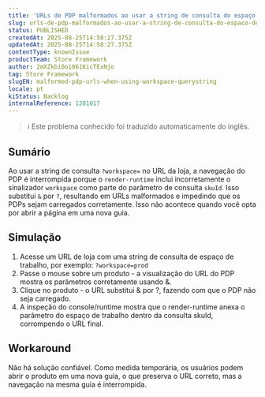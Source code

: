 ```yaml
---
title: 'URLs de PDP malformados ao usar a string de consulta do espaço de trabalho'
slug: urls-de-pdp-malformados-ao-usar-a-string-de-consulta-do-espaco-de-trabalho
status: PUBLISHED
createdAt: 2025-08-25T14:58:27.375Z
updatedAt: 2025-08-25T14:58:27.375Z
contentType: knownIssue
productTeam: Store Framework
author: 2mXZkbi0oi061KicTExNjo
tag: Store Framework
slugEN: malformed-pdp-urls-when-using-workspace-querystring
locale: pt
kiStatus: Backlog
internalReference: 1281017
---
```


>ℹ️ Este problema conhecido foi traduzido automaticamente do inglês.

## Sumário


Ao usar a string de consulta `?workspace=` no URL da loja, a navegação do PDP é interrompida porque o `render-runtime` inclui incorretamente o sinalizador `workspace` como parte do parâmetro de consulta `skuId`. Isso substitui `&` por `?`, resultando em URLs malformados e impedindo que os PDPs sejam carregados corretamente. Isso não acontece quando você opta por abrir a página em uma nova guia.
## Simulação



1. Acesse um URL de loja com uma string de consulta de espaço de trabalho, por exemplo: `?workspace=prod`
2. Passe o mouse sobre um produto - a visualização do URL do PDP mostra os parâmetros corretamente usando &.
3. Clique no produto - o URL substitui & por ?, fazendo com que o PDP não seja carregado.
4. A inspeção do console/runtime mostra que o render-runtime anexa o parâmetro do espaço de trabalho dentro da consulta skuId, corrompendo o URL final.

## Workaround


Não há solução confiável. Como medida temporária, os usuários podem abrir o produto em uma nova guia, o que preserva o URL correto, mas a navegação na mesma guia é interrompida.




